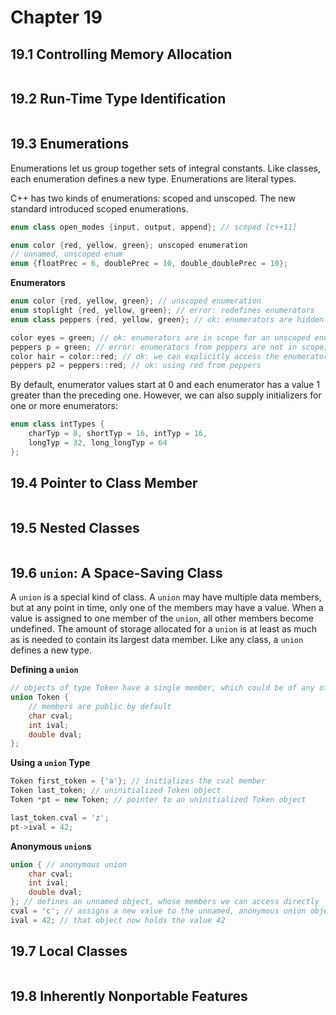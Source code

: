 # Chapter 19

## 19.1 Controlling Memory Allocation

```cpp

```

## 19.2 Run-Time Type Identification

```cpp

```

## 19.3 Enumerations

Enumerations let us group together sets of integral constants. Like classes, each enumeration defines a new type. Enumerations are literal types.

C++ has two kinds of enumerations: scoped and unscoped. The new standard introduced scoped enumerations.

```cpp
enum class open_modes {input, output, append}; // scoped [c++11]

enum color {red, yellow, green}; unscoped enumeration
// unnamed, unscoped enum
enum {floatPrec = 6, doublePrec = 10, double_doublePrec = 10};
```

**Enumerators**

```cpp
enum color {red, yellow, green}; // unscoped enumeration
enum stoplight {red, yellow, green}; // error: redefines enumerators
enum class peppers {red, yellow, green}; // ok: enumerators are hidden

color eyes = green; // ok: enumerators are in scope for an unscoped enumeration
peppers p = green; // error: enumerators from peppers are not in scope; color::green is in scope but has the wrong type
color hair = color::red; // ok: we can explicitly access the enumerators
peppers p2 = peppers::red; // ok: using red from peppers
```

By default, enumerator values start at 0 and each enumerator has a value 1 greater than the preceding one. However, we can also supply initializers for one or more enumerators:

```cpp
enum class intTypes {
    charTyp = 8, shortTyp = 16, intTyp = 16,
    longTyp = 32, long_longTyp = 64
};
```

## 19.4 Pointer to Class Member

```cpp

```

## 19.5 Nested Classes

```cpp

```

## 19.6 `union`: A Space-Saving Class

A `union` is a special kind of class. A `union` may have multiple data members, but at any point in time, only one of the members may have a value. When a value is assigned to one member of the `union`, all other members become undefined. The amount of storage allocated for a `union` is at least as much as is needed to contain its largest data member. Like any class, a `union` defines a new type.

**Defining a `union`**

```cpp
// objects of type Token have a single member, which could be of any of the listed types
union Token {
    // members are public by default
    char cval;
    int ival;
    double dval;
};
```

**Using a `union` Type**

```cpp
Token first_token = {'a'}; // initializes the cval member
Token last_token; // uninitialized Token object
Token *pt = new Token; // pointer to an uninitialized Token object

last_token.cval = 'z';
pt->ival = 42;
```

**Anonymous `union`s**

```cpp
union { // anonymous union
    char cval;
    int ival;
    double dval;
}; // defines an unnamed object, whose members we can access directly
cval = 'c'; // assigns a new value to the unnamed, anonymous union object
ival = 42; // that object now holds the value 42
```

## 19.7 Local Classes

```cpp

```

## 19.8 Inherently Nonportable Features

```cpp

```
